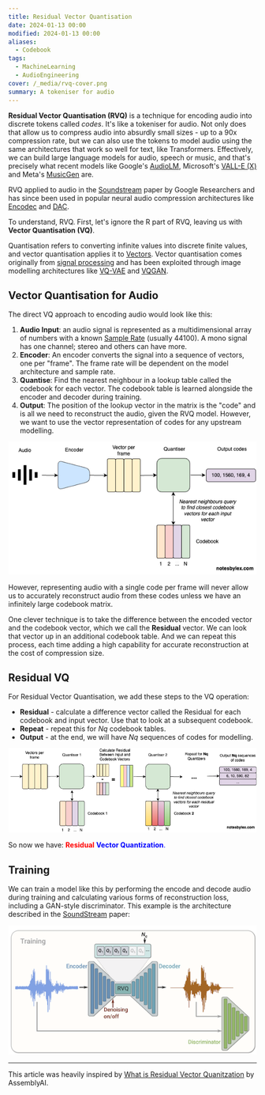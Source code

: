 ```yaml
---
title: Residual Vector Quantisation
date: 2024-01-13 00:00
modified: 2024-01-13 00:00
aliases:
  - Codebook
tags:
  - MachineLearning
  - AudioEngineering
cover: /_media/rvq-cover.png
summary: A tokeniser for audio
---
```


**Residual Vector Quantisation (RVQ)** is a technique for encoding audio into discrete tokens called *codes*. It's like a tokeniser for audio. Not only does that allow us to compress audio into absurdly small sizes - up to a 90x compression rate, but we can also use the tokens to model audio using the same architectures that work so well for text, like Transformers. Effectively, we can build large language models for audio, speech or music, and that's precisely what recent models like Google's [AudioLM](https://google-research.github.io/seanet/audiolm/examples/), Microsoft's [VALL-E (X)](https://www.microsoft.com/en-us/research/project/vall-e-x/) and Meta's [MusicGen](https://audiocraft.metademolab.com/musicgen.html) are.

RVQ applied to audio in the [Soundstream](https://blog.research.google/2021/08/soundstream-end-to-end-neural-audio.html) paper by Google Researchers and has since been used in popular neural audio compression architectures like [Encodec](https://github.com/facebookresearch/encodec) and [DAC](https://github.com/descriptinc/descript-audio-codec).

To understand, RVQ. First, let's ignore the R part of RVQ, leaving us with **Vector Quantisation (VQ)**.

Quantisation refers to converting infinite values into discrete finite values, and vector quantisation applies it to [Vectors](vector.md). Vector quantisation comes originally from [signal processing](https://en.wikipedia.org/wiki/Vector_quantization) and has been exploited through image modelling architectures like [VQ-VAE](https://arxiv.org/abs/1711.00937) and [VQGAN](https://compvis.github.io/taming-transformers/).

## Vector Quantisation for Audio

The direct VQ approach to encoding audio would look like this:

1. **Audio Input**: an audio signal is represented as a multidimensional array of numbers with a known [Sample Rate](sample-rate.md) (usually 44100). A mono signal has one channel; stereo and others can have more.
2. **Encoder**: An encoder converts the signal into a sequence of vectors, one per "frame". The frame rate will be dependent on the model architecture and sample rate.
3. **Quantise**: Find the nearest neighbour in a lookup table called the codebook for each vector. The codebook table is learned alongside the encoder and decoder during training.
4. **Output**: The position of the lookup vector in the matrix is the "code" and is all we need to reconstruct the audio, given the RVQ model. However, we want to use the vector representation of codes for any upstream modelling.

![Vector Quantisation](../_media/vector-quanisation.png)

However, representing audio with a single code per frame will never allow us to accurately reconstruct audio from these codes unless we have an infinitely large codebook matrix.

One clever technique is to take the difference between the encoded vector and the codebook vector, which we call the **Residual** vector. We can look that vector up in an additional codebook table. And we can repeat this process, each time adding a high capability for accurate reconstruction at the cost of compression size.

## Residual VQ

For Residual Vector Quantisation, we add these steps to the VQ operation:

* **Residual** - calculate a difference vector called the Residual for each codebook and input vector. Use that to look at a subsequent codebook.
* **Repeat** - repeat this for $Nq$ codebook tables.
* **Output** - at the end, we will have $Nq$ sequences of codes for modelling.

![Residual Vector Quanisation](../_media/residual-vector-quantisation.png)

So now we have: <span style="color: red;">**Residual**</span> <span style="color: blue;">**Vector Quantization**</a>.

## Training

We can train a model like this by performing the encode and decode audio during training and calculating various forms of reconstruction loss, including a GAN-style discriminator. This example is the architecture described in the [SoundStream](../../../permanent/soundstream.md) paper:

![SoundStream architecture](../_media/residual-vector-quantization-fig-2%201.png)

---

This article was heavily inspired by [What is Residual Vector Quanitzation](https://www.assemblyai.com/blog/what-is-residual-vector-quantization) by AssemblyAI.
